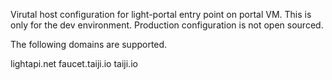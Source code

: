 Virutal host configuration for light-portal entry point on portal VM. This is only for the dev environment. Production configuration is not open sourced. 

The following domains are supported. 

lightapi.net
faucet.taiji.io
taiji.io


